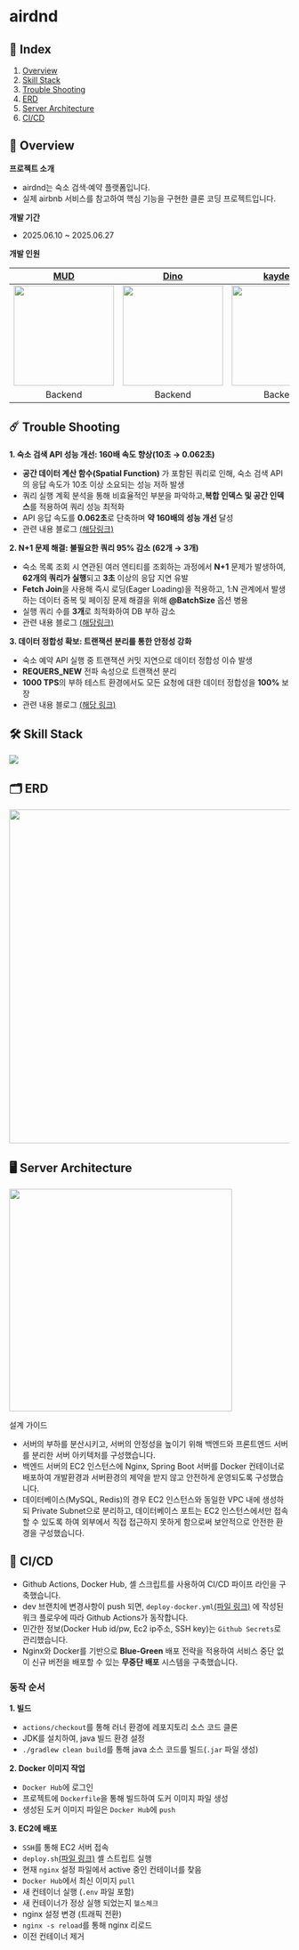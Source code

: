 # airdnd

## 📝 Index

1. [Overview](#-overview)
2. [Skill Stack](#-skill-stack)
3. [Trouble Shooting](#-trouble-shooting)
4. [ERD](#-erd)
5. [Server Architecture](#-server-architecture)
6. [CI/CD](#-cicd)

## 📖 Overview

**프로젝트 소개**

- airdnd는 숙소 검색·예약 플랫폼입니다.
- 실제 airbnb 서비스를 참고하여 핵심 기능을 구현한 클론 코딩 프로젝트입니다.

**개발 기간**

- 2025.06.10 ~ 2025.06.27

**개발 인원**
<div align="center">

|                    [MUD](https://github.com/jang-jinuk)                     |                     [Dino](https://github.com/2jiyong)                      |                   [kaydeen](https://github.com/doopang24)                   |
|:---------------------------------------------------------------------------:|:---------------------------------------------------------------------------:|:---------------------------------------------------------------------------:|
| <img src="https://avatars.githubusercontent.com/u/143267143?v=4" width=180> | <img src="https://avatars.githubusercontent.com/u/164735145?v=4" width=180> | <img src="https://avatars.githubusercontent.com/u/153696777?v=4" width=180> |
|                                   Backend                                   |                                   Backend                                   |                                   Backend                                   |

</div>

## ☄️ Trouble Shooting

**1. 숙소 검색 API 성능 개선: 160배 속도 향상(10초 → 0.062초)**

- **공간 데이터 계산 함수(Spatial Function)** 가 포함된 쿼리로 인해, 숙소 검색 API의 응답 속도가 10초 이상 소요되는 성능 저하 발생
- 쿼리 실행 계획 분석을 통해 비효율적인 부분을 파악하고,**복합 인덱스 및 공간 인덱스**를 적용하여 쿼리 성능 최적화
- API 응답 속도를 **0.062초**로 단축하며 **약 160배의 성능 개선** 달성
- 관련 내용 블로그 [(해당링크)](https://mudhub.tistory.com/6)

**2. N+1 문제 해결: 불필요한 쿼리 95% 감소 (62개 → 3개)**

- 숙소 목록 조회 시 연관된 여러 엔티티를 조회하는 과정에서 **N+1** 문제가 발생하여, **62개의 쿼리가 실행**되고 **3초** 이상의 응답 지연 유발
- **Fetch Join**을 사용해 즉시 로딩(Eager Loading)을 적용하고, 1:N 관계에서 발생하는 데이터 중복 및 페이징 문제 해결을 위해 **@BatchSize** 옵션 병용
- 실행 쿼리 수를 **3개**로 최적화하여 DB 부하 감소
- 관련 내용 블로그 [(해당링크)](https://mudhub.tistory.com/3)

**3. 데이터 정합성 확보: 트랜잭션 분리를 통한 안정성 강화**

- 숙소 예약 API 실행 중 트랜잭션 커밋 지연으로 데이터 정합성 이슈 발생
- **REQUERS_NEW** 전파 속성으로 트랜잭션 분리
- **1000 TPS**의 부하 테스트 환경에서도 모든 요청에 대한 데이터 정합성을 **100%** 보장
- 관련 내용 블로그 [(해당 링크)](https://mudhub.tistory.com/2)

## 🛠️ Skill Stack

<img src="https://mudhub-bucket.s3.ap-northeast-2.amazonaws.com/gist/Skill.png">

## 🗂️ ERD

<img src="https://mudhub-bucket.s3.ap-northeast-2.amazonaws.com/gist/Screenshot+2025-08-14+at+3.55.58%E2%80%AFPM.png" width="600">

## 🖥️ Server Architecture

<img src="https://mudhub-bucket.s3.ap-northeast-2.amazonaws.com/gist/AWS+cloud+diagram.png" height="400">

설계 가이드

- 서버의 부하를 분산시키고, 서버의 안정성을 높이기 위해 백엔드와 프론트엔드 서버를 분리한 서버 아키텍처를 구성했습니다.
- 백엔드 서버의 EC2 인스턴스에 Nginx, Spring Boot 서버를 Docker 컨테이너로 배포하여 개발환경과 서버환경의 제약을 받지 않고 안전하게 운영되도록 구성했습니다.
- 데이터베이스(MySQL, Redis)의 경우 EC2 인스턴스와 동일한 VPC 내에 생성하되 Private Subnet으로 분리하고, 데이터베이스 포트는 EC2 인스턴스에서만 접속할 수 있도록 하여 외부에서 직접
  접근하지 못하게 함으로써 보안적으로 안전한 환경을 구성했습니다.

## 🔄 CI/CD

- Github Actions, Docker Hub, 셸 스크립트를 사용하여 CI/CD 파이프 라인을 구축했습니다.
- dev 브랜치에 변경사항이 push 되면, `deploy-docker.yml`[(파일
  링크)](https://github.com/jang-jinuk/be-airdnd/blob/dev/.github/workflows/deploy-docker.yml) 에 작성된 워크 플로우에 따라 Github
  Actions가 동작합니다.
- 민간한 정보(Docker Hub id/pw, Ec2 ip주소, SSH key)는 `Github Secrets`로 관리했습니다.
- Nginx와 Docker를 기반으로 **Blue-Green** 배포 전략을 적용하여 서비스 중단 없이 신규 버전을 배포할 수 있는 **무중단 배포** 시스템을 구축했습니다.

### 동작 순서

**1. 빌드**

- `actions/checkout`를 통해 러너 환경에 레포지토리 소스 코드 클론
- JDK를 설치하여, java 빌드 환경 설정
- `./gradlew clean build`를 통해 java 소스 코드를 빌드(`.jar` 파일 생성)

**2. Docker 이미지 작업**

- `Docker Hub`에 로그인
- 프로젝트에 `Dockerfile`을 통해 빌드하여 도커 이미지 파일 생성
- 생성된 도커 이미지 파일은 `Docker Hub`에 `push`

**3. EC2에 배포**

- `SSH`를 통해 EC2 서버 접속
- `deploy.sh`[(파일 링크)](https://github.com/jang-jinuk/be-airdnd/blob/dev/deploy.sh) 셸 스트립트 실행
- 현재 `nginx` 설정 파일에서 active 중인 컨테이너를 찾음
- `Docker Hub`에서 최신 이미지 `pull`
- 새 컨테이너 실행 (`.env` 파일 포함)
- 새 컨테이너가 정상 실행 되었는지 `헬스체크`
- nginx 설정 변경 (트래픽 전환)
- `nginx -s reload`를 통해 nginx 리로드
- 이전 컨테이너 제거
